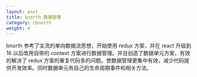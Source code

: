 ```yaml
---
layout: post
title: bnorth 数据管理
category: cbnorth
weight: 4
---
```


bnorth 参考了主流的单向数据流思想，开始使用 redux 方案，并在 react 升级到 16 以后改用自带的 context 方案进行数据管理。并且创造了数据单元方案，有效的解决了 redux 方案的重复代码多的问题。使数据管理更集中有效，减少代码提供开发效率。同时数据单元有自己的生命周期事件和相关方法。